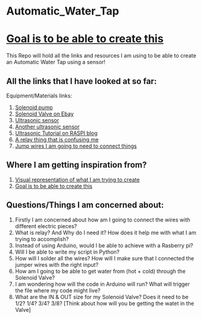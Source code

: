 # Automatic_Water_Tap
# [Goal is to be able to create this](https://www.youtube.com/watch?v=4YoppXGoFTM&t=71s)
This Repo will hold all the links and resources I am using to be able to create an Automatic Water Tap using a sensor!


## All the links that I have looked at so far: 

Equipment/Materials links: 
1. [Solenoid pump](https://www.123filter.com/ac/index.php?rt=product/product&path=119_118_79&product_id=313)
2. [Solenoid Valve on Ebay](https://www.ebay.com/p/509536497?iid=191921893492&chn=ps&norover=1&mkevt=1&mkrid=711-117182-37290-0&mkcid=2&itemid=191921893492&targetid=886140166958&device=c&mktype=pla&googleloc=9003607&poi=&campaignid=9426356127&mkgroupid=98691857674&rlsatarget=aud-412677883135:pla-886140166958&abcId=1140476&merchantid=113089344&gclid=Cj0KCQjwtLT1BRD9ARIsAMH3BtVNMG7E_O2PflcdKWmCxhxBDQ07OGOl5IPMh_WNFnpAAlVASOfvdD0aAsw9EALw_wcB)
3. [Ultrasonic sensor](https://www.banggood.in/3Pcs-Geekcreit-Ultrasonic-Module-HC-SR04-Distance-Measuring-Ranging-Transducer-Sensor-DC-5V-2-450cm-p-943141.html?akmClientCountry=America&p=60061525430625201810&custlixnkid=84651&cur_warehouse=USA)
4. [Another ultrasonic sensor](https://www.google.com/search?q=ultrasonic+sensor&oq=ultrasonic+sensor&aqs=chrome..69i57j69i60l3.202j0j4&sourceid=chrome&ie=UTF-8)
5. [Ultrasonic Tutorial on RASPI blog](https://thepihut.com/blogs/raspberry-pi-tutorials/hc-sr04-ultrasonic-range-sensor-on-the-raspberry-pi)
6. [A relay thing that is confusing me](https://www.google.com/search?q=relay&oq=relay&aqs=chrome..69i57j0l6j69i60.2102j0j7&sourceid=chrome&ie=UTF-8)
7. [Jump wires I am going to need to connect things](https://www.amazon.com/Multicolored-Breadboard-Dupont-Jumper-Wires/dp/B073X7P6N2)

## Where I am getting inspiration from?
1. [Visual representation of what I am trying to create](http://www.autotaps.com/how-automatic-tap-work.html)
2. [Goal is to be able to create this](https://www.youtube.com/watch?v=4YoppXGoFTM&t=71s)

## Questions/Things I am concerned about:
1. Firstly I am concerned about how am I going to connect the wires with different electric pieces?
2. What is relay? And Why do I need it? How does it help me with what I am trying to accomplish? 
3. Instead of using Arduino, would I be able to achieve with a Rasberry pi? 
4. Will I be able to write my script in Python? 
5. How will I solder all the wires? How will I make sure that I connected the jumper wires with the right input?
6. How am I going to be able to get water from (hot + cold) through the Solenoid Valve?
7. I am wondering how will the code in Arduino will run? What will trigger the file where my code might live?
8. What are the IN & OUT size for my Solenoid Valve? Does it need to be 1/2? 1/4? 3/4? 3/8? [Think about how will you be getting the watet in the Valve]
